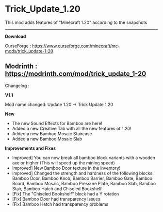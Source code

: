 # Trick_Update_1.20
This mod adds features of "Minecraft 1.20" according to the snapshots

--------------------
**Download**

CurseForge : https://www.curseforge.com/minecraft/mc-mods/trick_update-1-20

Modrinth : https://modrinth.com/mod/trick_update_1-20
--------------------

Changelog :

**V1.1**

Mod name changed: Update 1.20 -> Trick Update 1.20

**New**

- The new Sound Effects for Bamboo are here!
- Added a new Creative Tab with all the new features of 1.20!
- Added a new Bamboo Mosaic Staircase
- Added a new Bamboo Mosaic Slab

**Improvements and Fixes**

- Improved] You can now break all bamboo block variants with a wooden axe or higher (This will speed up the mining speed)
- Improved] New Bamboo Door texture in the inventory!
- Improved] Changed the strength and hardness of the following blocks: Bamboo Door, Bamboo Knob, Bamboo Barrier, Bamboo Gate, Bamboo Board, Bamboo Mosaic, Bamboo Pressure Plate, Bamboo Slab, Bamboo Stair, Bamboo Hatch and Chiseled Bookshelf
- [Fix] The "Chiseled Bookshelf" block had a Y rotation
- [Fix] Bamboo Door had transparency issues
- [Fix] Bamboo Hatch had transparency problems
